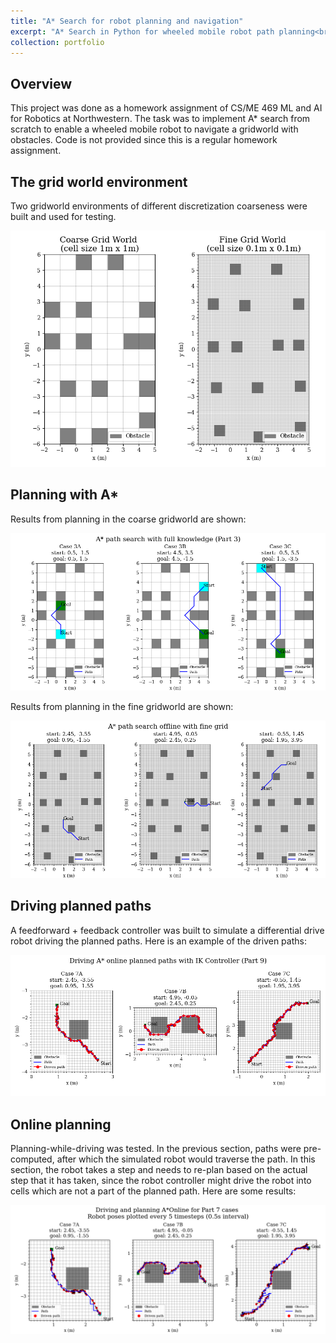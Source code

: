 ```yaml
---
title: "A* Search for robot planning and navigation"
excerpt: "A* Search in Python for wheeled mobile robot path planning<br/><img src='/images/portfolio-astar/astar-coarse.png'>"
collection: portfolio
---
```


## Overview
This project was done as a homework assignment of CS/ME 469 ML and AI for Robotics at Northwestern. The task was to implement A* search from scratch to enable a wheeled mobile robot to navigate a gridworld with obstacles. Code is not provided since this is a regular homework assignment. 

## The grid world environment
Two gridworld environments of different discretization coarseness were built and used for testing. 

![](/images/portfolio-astar/astar-gw.png)

## Planning with A*
Results from planning in the coarse gridworld are shown:

![](/images/portfolio-astar/astar-coarse.png)

Results from planning in the fine gridworld are shown:

![](/images/portfolio-astar/astar-fine.png)

## Driving planned paths
A feedforward + feedback controller was built to simulate a differential drive robot driving the planned paths. Here is an example of the driven paths:

![](/images/portfolio-astar/astar-drive.png)

## Online planning
Planning-while-driving was tested. In the previous section, paths were pre-computed, after which the simulated robot would traverse the path. In this section, the robot takes a step and needs to re-plan based on the actual step that it has taken, since the robot controller might drive the robot into cells which are not a part of the planned path. Here are some results:

![](/images/portfolio-astar/astar-ikonline.png)